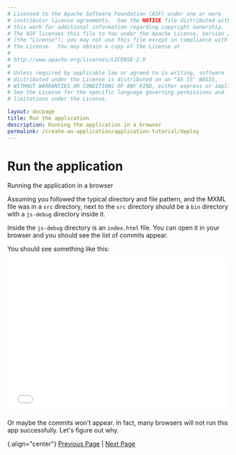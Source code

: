 ```yaml
---
# Licensed to the Apache Software Foundation (ASF) under one or more
# contributor license agreements.  See the NOTICE file distributed with
# this work for additional information regarding copyright ownership.
# The ASF licenses this file to You under the Apache License, Version 2.0
# (the "License"); you may not use this file except in compliance with
# the License.  You may obtain a copy of the License at
# 
# http://www.apache.org/licenses/LICENSE-2.0
# 
# Unless required by applicable law or agreed to in writing, software
# distributed under the License is distributed on an "AS IS" BASIS,
# WITHOUT WARRANTIES OR CONDITIONS OF ANY KIND, either express or implied.
# See the License for the specific language governing permissions and
# limitations under the License.

layout: docpage
title: Run the application
description: Running the application in a browser
permalink: /create-an-application/application-tutorial/deploy
---
```


# Run the application

Running the application in a browser

Assuming you followed the typical directory and file pattern, and the MXML file was in a `src` directory, next to the `src` directory should be a `bin` directory with a `js-debug` directory inside it.

Inside the `js-debug` directory is an `index.html` file. You can open it in your browser and you should see the list of commits appear.

You should see something like this:

<iframe frameborder="no" border="0" marginwidth="0" marginheight="0" 
width="100%" height="350" 
src="assets/application-tutorial/index.html"></iframe>

Or maybe the commits won't appear. In fact, many browsers will not run this app successfully. Let's figure out why.

{:align="center"}
[Previous Page](create-an-application/application-tutorial/build) \| [Next Page](create-an-application/application-tutorial/debug)

